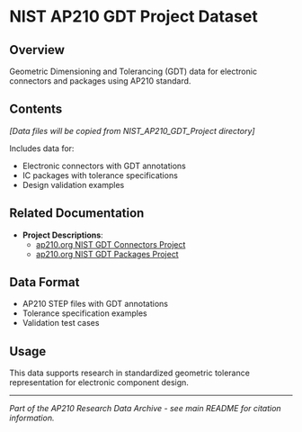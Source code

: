 # NIST AP210 GDT Project Dataset

## Overview
Geometric Dimensioning and Tolerancing (GDT) data for electronic connectors and packages using AP210 standard.

## Contents
*[Data files will be copied from NIST_AP210_GDT_Project directory]*

Includes data for:
- Electronic connectors with GDT annotations
- IC packages with tolerance specifications
- Design validation examples

## Related Documentation
- **Project Descriptions**: 
  - [ap210.org NIST GDT Connectors Project](https://ap210.org/research/)
  - [ap210.org NIST GDT Packages Project](https://ap210.org/research/)

## Data Format
- AP210 STEP files with GDT annotations
- Tolerance specification examples
- Validation test cases

## Usage
This data supports research in standardized geometric tolerance representation for electronic component design.

---
*Part of the AP210 Research Data Archive - see main README for citation information.*